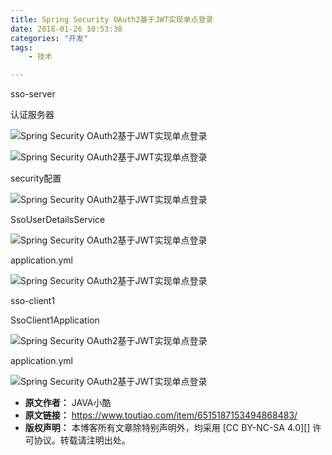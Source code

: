 ```yaml
---
title: Spring Security OAuth2基于JWT实现单点登录
date: 2018-01-26 10:53:38
categories: "开发"
tags:
	- 技术

---
```


sso-server

认证服务器

![Spring Security OAuth2基于JWT实现单点登录][Spring Security OAuth2_JWT]

![Spring Security OAuth2基于JWT实现单点登录][Spring Security OAuth2_JWT 1]

security配置

![Spring Security OAuth2基于JWT实现单点登录][Spring Security OAuth2_JWT 2]

SsoUserDetailsService

![Spring Security OAuth2基于JWT实现单点登录][Spring Security OAuth2_JWT 3]

application.yml

![Spring Security OAuth2基于JWT实现单点登录][Spring Security OAuth2_JWT 4]

sso-client1

SsoClient1Application

![Spring Security OAuth2基于JWT实现单点登录][Spring Security OAuth2_JWT 5]

application.yml

![Spring Security OAuth2基于JWT实现单点登录][Spring Security OAuth2_JWT 6]


[Spring Security OAuth2_JWT]: /pro/os/crawler/ZJZZ-RVNF-IN7V.jpg
[Spring Security OAuth2_JWT 1]: /pro/os/crawler/AUUI-FBEB-BNQY.jpg
[Spring Security OAuth2_JWT 2]: /pro/os/crawler/QBIF-EMIU-EI6N.jpg
[Spring Security OAuth2_JWT 3]: /pro/os/crawler/VI3Q-IZZB-JQNY.jpg
[Spring Security OAuth2_JWT 4]: /pro/os/crawler/AZMF-BJR2-EVRZ.jpg
[Spring Security OAuth2_JWT 5]: /pro/os/crawler/YM32-IF6J-UIAJ.jpg
[Spring Security OAuth2_JWT 6]: /pro/os/crawler/AZVA-YQUF-BRFV.jpg
 *  **原文作者：** JAVA小酷
 *  **原文链接：** https://www.toutiao.com/item/6515187153494868483/
 *  **版权声明：** 本博客所有文章除特别声明外，均采用 [CC BY-NC-SA 4.0][] 许可协议。转载请注明出处。